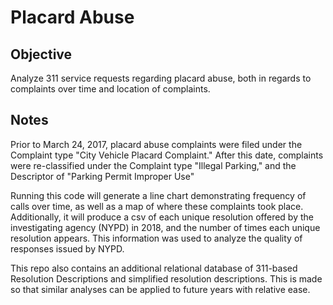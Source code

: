 # Placard Abuse

## Objective

Analyze 311 service requests regarding placard abuse, both in regards to complaints over time and location of complaints.

## Notes

Prior to March 24, 2017, placard abuse complaints were filed under the Complaint type "City Vehicle Placard Complaint." After this date, complaints were re-classified under the Complaint type "Illegal Parking," and the Descriptor of "Parking Permit Improper Use"

Running this code will generate a line chart demonstrating frequency of calls over time, as well as a map of where these complaints took place. Additionally, it will produce a csv of each unique resolution offered by the investigating agency (NYPD) in 2018, and the number of times each unique resolution appears. This information was used to analyze the quality of responses issued by NYPD.

This repo also contains an additional relational database of 311-based Resolution Descriptions and simplified resolution descriptions. This is made so that similar analyses can be applied to future years with relative ease.
